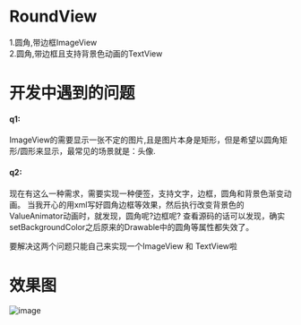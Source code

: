 # RoundView
1.圆角,带边框ImageView  
2.圆角,带边框且支持背景色动画的TextView

# 开发中遇到的问题
#### q1:
ImageView的需要显示一张不定的图片,且是图片本身是矩形，但是希望以圆角矩形/圆形来显示，最常见的场景就是：头像.
#### q2: 
现在有这么一种需求，需要实现一种便签，支持文字，边框，圆角和背景色渐变动画。
当我开心的用xml写好圆角边框等效果，然后执行改变背景色的ValueAnimator动画时，就发现，圆角呢?边框呢?
查看源码的话可以发现，确实setBackgroundColor之后原来的Drawable中的圆角等属性都失效了。


要解决这两个问题只能自己来实现一个ImageView 和 TextView啦
# 效果图

![image](https://raw.githubusercontent.com/panlijun/MarkDownPic/master/round.gif)